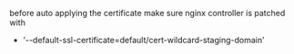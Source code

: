 before auto applying the certificate make sure nginx controller is patched with

- '--default-ssl-certificate=default/cert-wildcard-staging-domain'
